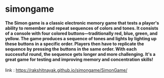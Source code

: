 # simongame
#### The Simon game is a classic electronic memory game that tests a player's ability to remember and repeat sequences of colors and tones. It consists of a console with four colored buttons—traditionally red, blue, green, and yellow. The game produces a sequence of tones and lights by lighting up these buttons in a specific order. Players then have to replicate the sequence by pressing the buttons in the same order. With each successful round, the sequence gets longer and more challenging. It's a great game for testing and improving memory and concentration skills!

link : https://rakshitnayak.github.io/simongame/SimonGame/
